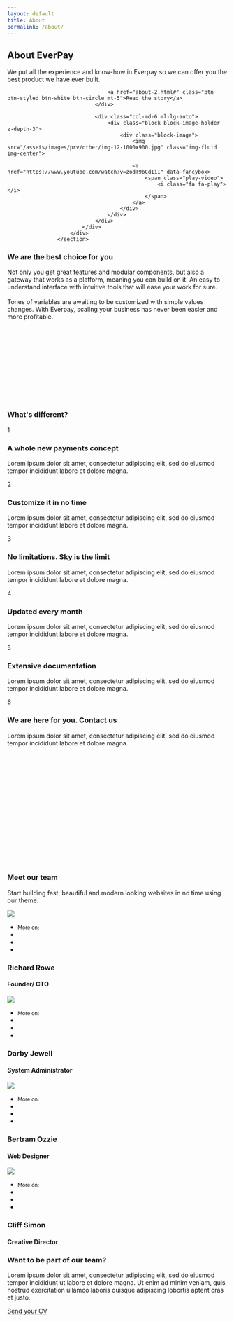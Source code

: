 ```yaml
---
layout: default
title: About
permalink: /about/
---
```


<section class="slice-lg slice--offset-top has-bg-cover bg-size-cover" style="background-image: url(/assets/images/backgrounds/slider/img-26.jpg); background-position: left center;">
                        <span class="mask mask-dark--style-1"></span>
                        <div class="container relative">
                            <div class="row cols-xs-space cols-sm-space cols-md-space align-items-center text-left">
                                <div class="col-lg-5 col-md-6">
                                    <h2 class="heading heading-responsive heading-1 strong-500 c-white"">
                                        About EverPay
                                    </h1>
                                    <p class="lead line-height-1_8 strong-300 mt-4 c-white">
                            We put all the experience and know-how in Everpay so we can offer you the best product we have ever built.
                                    </p>

                                    <a href="about-2.html#" class="btn btn-styled btn-white btn-circle mt-5">Read the story</a>
                                </div>

                                <div class="col-md-6 ml-lg-auto">
                                    <div class="block block-image-holder z-depth-3">
                                        <div class="block-image">
                                            <img src="/assets/images/prv/other/img-12-1000x900.jpg" class="img-fluid img-center">

                                            <a href="https://www.youtube.com/watch?v=zodT9bCdIiI" data-fancybox>
                                                <span class="play-video">
                                                    <i class="fa fa-play"></i>
                                                </span>
                                            </a>
                                        </div>
                                    </div>
                                </div>
                            </div>
                        </div>
                    </section>
                    
 <section class="slice-xl sct-color-1" style="padding-bottom: 12em;">
                        <span class="mask mask-light--style-1"></span>
                        <div class="container">
                            <div class="row">
                                <div class="col-lg-6">
                                    <h3 class="heading heading-2 strong-400 c-black">
                                        We are the best choice for you
                                    </h3>
                                    <p class="text-lg line-height-1_8 c-black mt-4">
                                        Not only you get great features and modular components, but also a gateway that works as a platform, meaning you can build on it.
                                        An easy to understand interface with intuitive tools that will ease your work for sure. 
                                        <br><br>
                                        Tones of variables are awaiting to be customized
                                        with simple values changes. With Everpay, scaling your business has never been easier and more profitable.
                                    </p>                                   
                                </div>
                            </div>
                        </div>
                    </section>                  
                    
   <section class="ss-slice ss-style-doublediagonal bg-base-1" style="padding-bottom: 18em;">
                        <div class="container">
                            <div class="section-title section-title-inverse section-title--style-1 text-center">
                                <h3 class="section-title-inner heading-1 c-white text-normal">
                                    What's different?
                                </h3>
                                <span class="section-title-delimiter clearfix d-none"></span>
                            </div>

  <span class="clearfix"></span>
  <span class="space-xs-xl"></span>
<div class="">
                                <div class="row-wrapper">
                                    <div class="row">
                                        <div class="col-lg-4 col-md-12 col-sm-12 col-12">
                                            <div class="icon-block icon-block--style-1-v1">
                                                <div class="block-icon c-base-text-1">
                                                    <span class="icon-number c-base-text-1">1</span>
                                                </div>
                                                <div class="block-content">
                             <h3 class="heading heading-5 c-base-text-1 strong-600">
                                                      A whole new payments concept
                                                  </h3>
                                                    <p class="mt-3 c-white">
     Lorem ipsum dolor sit amet, consectetur adipiscing elit, sed do eiusmod tempor incididunt labore et dolore magna.
                                                    </p>
                                                </div>
                                            </div>
                                        </div>
                                        <div class="col-lg-4 col-md-12 col-sm-12 col-12">
                                            <div class="icon-block icon-block--style-1-v1">
                                                <div class="block-icon">
                                                    <span class="icon-number c-base-text-1">2</span>
                                                </div>
                                                <div class="block-content">
                                                    <h3 class="heading heading-5 c-base-text-1 strong-600">Customize it in no time</h3>
                                                    <p class="mt-3 c-white">
                                                        Lorem ipsum dolor sit amet, consectetur adipiscing elit, sed do eiusmod tempor incididunt labore et dolore magna.
                                                    </p>
                                                </div>
                                            </div>
                                        </div>
                                        <div class="col-lg-4 col-md-12 col-sm-12 col-12">
                                            <div class="icon-block icon-block--style-1-v1">
                                                <div class="block-icon">
                                                    <span class="icon-number c-base-text-1">3</span>
                                                </div>
                                                <div class="block-content">
                                                    <h3 class="heading heading-5 c-base-text-1 strong-600">
                                                      No limitations. Sky is the limit
                                                  </h3>
                                                    <p class="mt-3 c-white">
         Lorem ipsum dolor sit amet, consectetur adipiscing elit, sed do eiusmod tempor incididunt labore et dolore magna.
                                                    </p>
                                                </div>
                                            </div>
                                        </div>
                                    </div>

 <div class="row">
                                        <div class="col-lg-4 col-md-12 col-sm-12 col-12">
                                            <div class="icon-block icon-block--style-1-v1">
                                                <div class="block-icon">
                                                    <span class="icon-number c-base-text-1">4</span>
                                                </div>
                                                <div class="block-content">
                                                    <h3 class="heading heading-5 c-base-text-1 strong-600">Updated every month</h3>
                                                    <p class="mt-3 c-white">
                      Lorem ipsum dolor sit amet, consectetur adipiscing elit, sed do eiusmod tempor incididunt labore et dolore magna.
                                                    </p>
                                                </div>
                                            </div>
                                        </div>
<div class="col-lg-4 col-md-12 col-sm-12 col-12">
                                            <div class="icon-block icon-block--style-1-v1">
                                                <div class="block-icon">
                                                    <span class="icon-number c-base-text-1">5</span>
                                                </div>
                                                <div class="block-content">
                                                    <h3 class="heading heading-5 c-base-text-1 strong-600">Extensive documentation</h3>
                                                    <p class="mt-3 c-white">
                    Lorem ipsum dolor sit amet, consectetur adipiscing elit, sed do eiusmod tempor incididunt labore et dolore magna.
                                                    </p>
                                                </div>
                                            </div>
                                        </div>
   <div class="col-lg-4 col-md-12 col-sm-12 col-12">
                                            <div class="icon-block icon-block--style-1-v1">
                                                <div class="block-icon">
                                                    <span class="icon-number c-base-text-1">6</span>
                                                </div>
                                                <div class="block-content">
                      <h3 class="heading heading-5 c-base-text-1 strong-600">We are here for you. Contact us</h3>
                                                    <p class="mt-3 c-white">
                      Lorem ipsum dolor sit amet, consectetur adipiscing elit, sed do eiusmod tempor incididunt labore et dolore magna.
                                                    </p>
                                                </div>
                                            </div>
                                        </div>
                                    </div>
                                </div>
                            </div>
                        </div>
                    </section>           
                    
<section class="slice-lg sct-color-1 border-top border-bottom animate-hover-slide-3">
                        <div class="container">
                            <div class="section-title section-title--style-1 text-center mb-2">
                                <h3 class="section-title-inner heading-2 text-normal">
                                    Meet our team
                                </h3>
                                <span class="section-title-delimiter clearfix d-none"></span>
                            </div>

<span class="clearfix"></span>

<div class="fluid-paragraph fluid-paragraph-sm text-center">
          <p class="text-lg c-gray-light">Start building fast, beautiful and modern looking websites in no time using our theme.</p>
                            </div>

<span class="space-xs-xl"></span>

 <div class="row">
   <div class="col-lg-3 col-md-6">
                                    <div class="block block--style-3 block--style-3-v2">
                                        <div class="figure block-image">
                                            <div class="view view-first">
                                                <a href="about-2.html#">
                                                    <img src="/assets/images/prv/team/business/img-b-5.jpg">
                                                </a>
                                            </div>

  <div class="figcaption">
                                                <ul class="social-icons text-right">
                                                    <li class="text pull-left">
                                                        <small>More on:</small>
                                                    </li>
                                                    <li class="facebook"><a href="about-2.html#"><i class="fa fa-facebook"></i></a></li>
                                                    <li class="twitter"><a href="about-2.html#"><i class="fa fa-twitter"></i></a></li>
                                                    <li class="linkedin"><a href="about-2.html#"><i class="fa fa-linkedin"></i></a></li>
                                                </ul>
                                            </div>
                                        </div>
                                        <div class="block-body text-center">
                                            <h3 class="heading heading-5 strong-600 mb-0">Richard Rowe</h3>
                                            <h4 class="heading heading-sm strong-300">Founder/ CTO</h4>
                                        </div>
                                    </div>
                                </div>

 <div class="col-lg-3 col-md-6">
                                    <div class="block block--style-3 block--style-3-v2">
                                        <div class="figure block-image">
                                            <div class="view view-first">
                                                <a href="about-2.html#">
                                                    <img src="/assets/images/prv/team/business/img-b-2.jpg">
                                                </a>
                                            </div>

<div class="figcaption">
                                                <ul class="social-icons text-right">
                                                    <li class="text pull-left">
                                                        <small>More on:</small>
                                                    </li>
                                                    <li class="facebook"><a href="about-2.html#"><i class="fa fa-facebook"></i></a></li>
                                                    <li class="twitter"><a href="about-2.html#"><i class="fa fa-twitter"></i></a></li>
                                                    <li class="linkedin"><a href="about-2.html#"><i class="fa fa-linkedin"></i></a></li>
                                                </ul>
                                            </div>
                                        </div>
                <div class="block-body text-center">
                                            <h3 class="heading heading-5 strong-600 mb-0">Darby Jewell</h3>
                                            <h4 class="heading heading-sm strong-300">System Administrator</h4>
                                        </div>
                                    </div>
                                </div>

 <div class="col-lg-3 col-md-6">
                                    <div class="block block--style-3 block--style-3-v2">
                                        <div class="figure block-image">
                                            <div class="view view-first">
                                                <a href="about-2.html#">
                                                    <img src="/assets/images/prv/team/business/img-b-3.jpg">
                                                </a>
                                            </div>

   <div class="figcaption">
                                                <ul class="social-icons text-right">
                                                    <li class="text pull-left">
                                                        <small>More on:</small>
                                                    </li>
                                                    <li class="facebook"><a href="about-2.html#"><i class="fa fa-facebook"></i></a></li>
                                                    <li class="twitter"><a href="about-2.html#"><i class="fa fa-twitter"></i></a></li>
                                                    <li class="linkedin"><a href="about-2.html#"><i class="fa fa-linkedin"></i></a></li>
                                                </ul>
                                            </div>
                                        </div>
 <div class="block-body text-center">
                                            <h3 class="heading heading-5 strong-600 mb-0">Bertram Ozzie</h3>
                                            <h4 class="heading heading-sm strong-300">Web Designer</h4>
                                        </div>
                                    </div>
                                </div>

<div class="col-lg-3 col-md-6">
                                    <div class="block block--style-3 block--style-3-v2">
                                        <div class="figure block-image">
                                            <div class="view view-first">
                                                <a href="about-2.html#">
                                                    <img src="/assets/images/prv/team/business/img-b-4.jpg">
                                                </a>
                              </div>

  <div class="figcaption">
    <ul class="social-icons text-right">
      <li class="text pull-left">
                                                        <small>More on:</small>
                                                    </li>
                                                    <li class="facebook"><a href="about-2.html#"><i class="fa fa-facebook"></i></a></li>
                                                    <li class="twitter"><a href="about-2.html#"><i class="fa fa-twitter"></i></a></li>
                                                    <li class="linkedin"><a href="about-2.html#"><i class="fa fa-linkedin"></i></a></li>
                                                </ul>
                                            </div>
                                        </div>
   <div class="block-body text-center">
                                            <h3 class="heading heading-5 strong-600 mb-0">Cliff Simon</h3>
                                            <h4 class="heading heading-sm strong-300">Creative Director</h4>
                                        </div>
                                    </div>
                                </div>
                            </div>
                        </div>
  </section>  
                    
<section class="slice-lg sct-color-1">
                    <div class="container text-center">
                        <div class="row">
                            <div class="col-md-12">
                                <div class="section-title section-title--style-1 text-center mb-4">
                                    <h3 class="section-title-inner heading-2 text-normal">
                                        Want to be part of our team?
                                    </h3>
                                    <span class="section-title-delimiter clearfix d-none"></span>
                                </div>
               <span class="clearfix"></span>
<div class="fluid-paragraph fluid-paragraph-sm text-center">
                                    <p class="text-lg line-height-1_8 c-gray-light">
   Lorem ipsum dolor sit amet, consectetur adipiscing elit, sed do eiusmod tempor incididunt ut labore et dolore magna. Ut enim ad minim veniam, quis nostrud exercitation ullamco laboris quisque adipiscing lobortis aptent cras et justo.
                                    </p>
 <a href="about-3.html#" class="btn btn-styled btn-base-1 btn-circle mt-5">Send your CV</a>
                                </div>
                            </div>
                        </div>
                    </div>
                </section>
                

